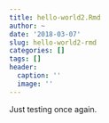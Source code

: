 ```yaml
---
title: hello-world2.Rmd
author: ~
date: '2018-03-07'
slug: hello-world2-rmd
categories: []
tags: []
header:
  caption: ''
  image: ''
---
```


Just testing once again.